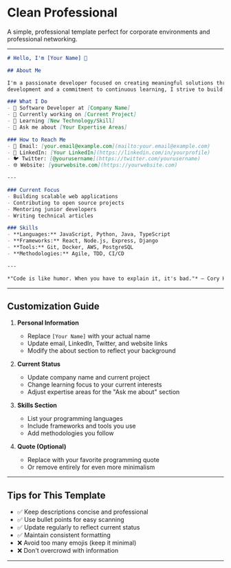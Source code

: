 # Clean Professional

A simple, professional template perfect for corporate environments and professional networking.

---

```markdown
# Hello, I'm [Your Name] 👋

## About Me

I'm a passionate developer focused on creating meaningful solutions through code. With a strong foundation in software 
development and a commitment to continuous learning, I strive to build applications that make a difference.

### What I Do
- 💼 Software Developer at [Company Name]
- 🔭 Currently working on [Current Project]
- 🌱 Learning [New Technology/Skill]
- 💬 Ask me about [Your Expertise Areas]

### How to Reach Me
- 📧 Email: [your.email@example.com](mailto:your.email@example.com)
- 💼 LinkedIn: [Your LinkedIn](https://linkedin.com/in/yourprofile)
- 🐦 Twitter: [@yourusername](https://twitter.com/yourusername)
- 🌐 Website: [yourwebsite.com](https://yourwebsite.com)

---

### Current Focus
- Building scalable web applications
- Contributing to open source projects
- Mentoring junior developers
- Writing technical articles

### Skills
- **Languages:** JavaScript, Python, Java, TypeScript
- **Frameworks:** React, Node.js, Express, Django
- **Tools:** Git, Docker, AWS, PostgreSQL
- **Methodologies:** Agile, TDD, CI/CD

---

*"Code is like humor. When you have to explain it, it's bad."* – Cory House
```

---

## Customization Guide

1. **Personal Information**
   - Replace `[Your Name]` with your actual name
   - Update email, LinkedIn, Twitter, and website links
   - Modify the about section to reflect your background

2. **Current Status**
   - Update company name and current project
   - Change learning focus to your current interests
   - Adjust expertise areas for the "Ask me about" section

3. **Skills Section**
   - List your programming languages
   - Include frameworks and tools you use
   - Add methodologies you follow

4. **Quote (Optional)**
   - Replace with your favorite programming quote
   - Or remove entirely for even more minimalism

---

## Tips for This Template

- ✅ Keep descriptions concise and professional
- ✅ Use bullet points for easy scanning
- ✅ Update regularly to reflect current status
- ✅ Maintain consistent formatting
- ❌ Avoid too many emojis (keep it minimal)
- ❌ Don't overcrowd with information

---

